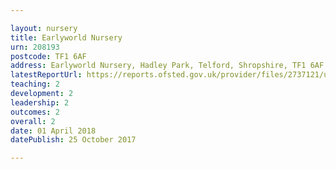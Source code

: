 ```yaml
---

layout: nursery
title: Earlyworld Nursery
urn: 208193
postcode: TF1 6AF
address: Earlyworld Nursery, Hadley Park, Telford, Shropshire, TF1 6AF
latestReportUrl: https://reports.ofsted.gov.uk/provider/files/2737121/urn/208193.pdf
teaching: 2
development: 2
leadership: 2
outcomes: 2
overall: 2
date: 01 April 2018 
datePublish: 25 October 2017

---
```

